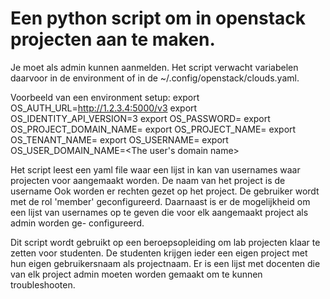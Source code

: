 # Een python script om in openstack projecten aan te maken. 
Je moet als admin kunnen aanmelden. Het script verwacht variabelen daarvoor 
in de environment of in de ~/.config/openstack/clouds.yaml.

Voorbeeld van een environment setup:
export OS_AUTH_URL=http://1.2.3.4:5000/v3
export OS_IDENTITY_API_VERSION=3
export OS_PASSWORD=<password>
export OS_PROJECT_DOMAIN_NAME=<The name of domain containing the project>
export OS_PROJECT_NAME=<project name>
export OS_TENANT_NAME=<project name>
export OS_USERNAME=<username>
export OS_USER_DOMAIN_NAME=<The user's domain name>

Het script leest een yaml file waar een lijst in kan van usernames waar
projecten voor aangemaakt worden. De naam van het project is de username
Ook worden er rechten gezet op het project. De gebruiker wordt met de rol
'member' geconfigureerd. Daarnaast is er de mogelijkheid om een lijst van
usernames op te geven die voor elk aangemaakt project als admin worden ge-
configureerd.

Dit script wordt gebruikt op een beroepsopleiding om lab projecten klaar
te zetten voor studenten. De studenten krijgen ieder een eigen project met
hun eigen gebruikersnaam als projectnaam. Er is een lijst met docenten die
van elk project admin moeten worden gemaakt om te kunnen troubleshooten.
